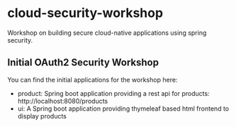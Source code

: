 # cloud-security-workshop
Workshop on building secure cloud-native applications using spring security.

## Initial OAuth2 Security Workshop

You can find the initial applications for the workshop here:

* product: Spring boot application providing a rest api for products: http://localhost:8080/products
* ui: A Spring boot application providing thymeleaf based html frontend to display products
